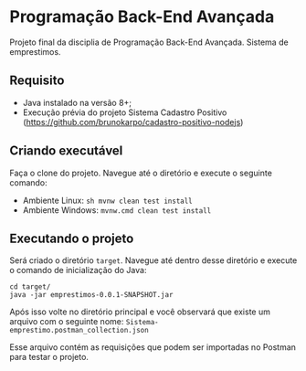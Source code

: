 # Programação Back-End Avançada
Projeto final da disciplia de Programação Back-End Avançada. Sistema de emprestimos.

## Requisito
* Java instalado na versão 8+;
* Execução prévia do projeto Sistema Cadastro Positivo (https://github.com/brunokarpo/cadastro-positivo-nodejs)


## Criando executável
Faça o clone do projeto. Navegue até o diretório e execute o seguinte comando:
* Ambiente Linux:
``sh mvnw clean test install``  
* Ambiente Windows: ``mvnw.cmd clean test install``

## Executando o projeto
Será criado o diretório `target`. Navegue até dentro desse diretório e execute o comando de inicialização do Java:  
``` 
cd target/
java -jar emprestimos-0.0.1-SNAPSHOT.jar
```

Após isso volte no diretório principal e você observará que existe um arquivo com o seguinte nome:
`Sistema-emprestimo.postman_collection.json`

Esse arquivo contém as requisições que podem ser importadas no Postman para testar o projeto.